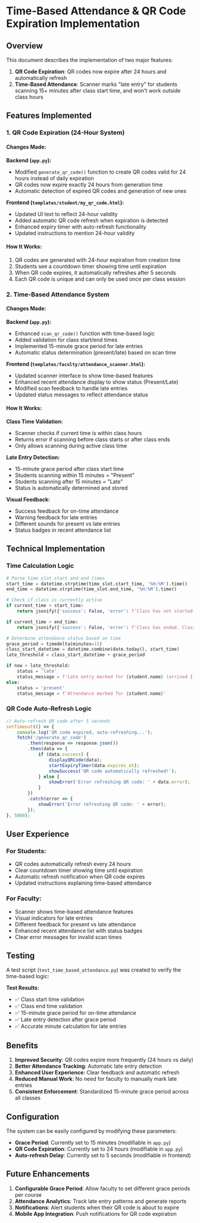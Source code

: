 # Time-Based Attendance & QR Code Expiration Implementation

## Overview

This document describes the implementation of two major features:

1. **QR Code Expiration**: QR codes now expire after 24 hours and automatically refresh
2. **Time-Based Attendance**: Scanner marks "late entry" for students scanning 15+ minutes after class start time, and won't work outside class hours

## Features Implemented

### 1. QR Code Expiration (24-Hour System)

#### Changes Made:

**Backend (`app.py`):**
- Modified `generate_qr_code()` function to create QR codes valid for 24 hours instead of daily expiration
- QR codes now expire exactly 24 hours from generation time
- Automatic detection of expired QR codes and generation of new ones

**Frontend (`templates/student/my_qr_code.html`):**
- Updated UI text to reflect 24-hour validity
- Added automatic QR code refresh when expiration is detected
- Enhanced expiry timer with auto-refresh functionality
- Updated instructions to mention 24-hour validity

#### How It Works:
1. QR codes are generated with 24-hour expiration from creation time
2. Students see a countdown timer showing time until expiration
3. When QR code expires, it automatically refreshes after 5 seconds
4. Each QR code is unique and can only be used once per class session

### 2. Time-Based Attendance System

#### Changes Made:

**Backend (`app.py`):**
- Enhanced `scan_qr_code()` function with time-based logic
- Added validation for class start/end times
- Implemented 15-minute grace period for late entries
- Automatic status determination (present/late) based on scan time

**Frontend (`templates/faculty/attendance_scanner.html`):**
- Updated scanner interface to show time-based features
- Enhanced recent attendance display to show status (Present/Late)
- Modified scan feedback to handle late entries
- Updated status messages to reflect attendance status

#### How It Works:

**Class Time Validation:**
- Scanner checks if current time is within class hours
- Returns error if scanning before class starts or after class ends
- Only allows scanning during active class time

**Late Entry Detection:**
- 15-minute grace period after class start time
- Students scanning within 15 minutes = "Present"
- Students scanning after 15 minutes = "Late"
- Status is automatically determined and stored

**Visual Feedback:**
- Success feedback for on-time attendance
- Warning feedback for late entries
- Different sounds for present vs late entries
- Status badges in recent attendance list

## Technical Implementation

### Time Calculation Logic

```python
# Parse time slot start and end times
start_time = datetime.strptime(time_slot.start_time, '%H:%M').time()
end_time = datetime.strptime(time_slot.end_time, '%H:%M').time()

# Check if class is currently active
if current_time < start_time:
    return jsonify({'success': False, 'error': f'Class has not started yet. Class starts at {time_slot.start_time}'})

if current_time > end_time:
    return jsonify({'success': False, 'error': f'Class has ended. Class ended at {time_slot.end_time}'})

# Determine attendance status based on time
grace_period = timedelta(minutes=15)
class_start_datetime = datetime.combine(date.today(), start_time)
late_threshold = class_start_datetime + grace_period

if now > late_threshold:
    status = 'late'
    status_message = f'Late entry marked for {student.name} (arrived {((now - class_start_datetime).total_seconds() / 60):.0f} minutes after class start)'
else:
    status = 'present'
    status_message = f'Attendance marked for {student.name}'
```

### QR Code Auto-Refresh Logic

```javascript
// Auto-refresh QR code after 5 seconds
setTimeout(() => {
    console.log('QR code expired, auto-refreshing...');
    fetch('/generate_qr_code')
        .then(response => response.json())
        .then(data => {
            if (data.success) {
                displayQRCode(data);
                startExpiryTimer(data.expires_at);
                showSuccess('QR code automatically refreshed!');
            } else {
                showError('Error refreshing QR code: ' + data.error);
            }
        })
        .catch(error => {
            showError('Error refreshing QR code: ' + error);
        });
}, 5000);
```

## User Experience

### For Students:
- QR codes automatically refresh every 24 hours
- Clear countdown timer showing time until expiration
- Automatic refresh notification when QR code expires
- Updated instructions explaining time-based attendance

### For Faculty:
- Scanner shows time-based attendance features
- Visual indicators for late entries
- Different feedback for present vs late attendance
- Enhanced recent attendance list with status badges
- Clear error messages for invalid scan times

## Testing

A test script (`test_time_based_attendance.py`) was created to verify the time-based logic:

**Test Results:**
- ✅ Class start time validation
- ✅ Class end time validation  
- ✅ 15-minute grace period for on-time attendance
- ✅ Late entry detection after grace period
- ✅ Accurate minute calculation for late entries

## Benefits

1. **Improved Security**: QR codes expire more frequently (24 hours vs daily)
2. **Better Attendance Tracking**: Automatic late entry detection
3. **Enhanced User Experience**: Clear feedback and automatic refresh
4. **Reduced Manual Work**: No need for faculty to manually mark late entries
5. **Consistent Enforcement**: Standardized 15-minute grace period across all classes

## Configuration

The system can be easily configured by modifying these parameters:

- **Grace Period**: Currently set to 15 minutes (modifiable in `app.py`)
- **QR Code Expiration**: Currently set to 24 hours (modifiable in `app.py`)
- **Auto-refresh Delay**: Currently set to 5 seconds (modifiable in frontend)

## Future Enhancements

1. **Configurable Grace Period**: Allow faculty to set different grace periods per course
2. **Attendance Analytics**: Track late entry patterns and generate reports
3. **Notifications**: Alert students when their QR code is about to expire
4. **Mobile App Integration**: Push notifications for QR code expiration
